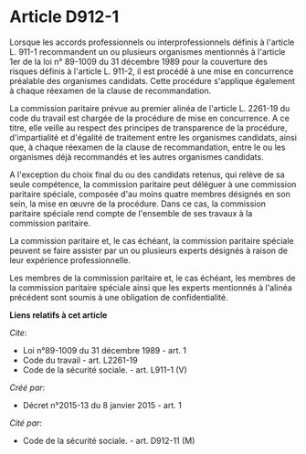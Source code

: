 # Article D912-1

Lorsque les accords professionnels ou interprofessionnels définis à l'article L. 911-1 recommandent un ou plusieurs
organismes mentionnés à l'article 1er de la loi n° 89-1009 du 31 décembre 1989 pour la couverture des risques définis à
l'article L. 911-2, il est procédé à une mise en concurrence préalable des organismes candidats. Cette procédure s'applique
également à chaque réexamen de la clause de recommandation. 

La commission paritaire prévue au premier alinéa de l'article L. 2261-19 du code du travail est chargée de la procédure de
mise en concurrence. A ce titre, elle veille au respect des principes de transparence de la procédure, d'impartialité et
d'égalité de traitement entre les organismes candidats, ainsi que, à chaque réexamen de la clause de recommandation, entre le
ou les organismes déjà recommandés et les autres organismes candidats. 

A l'exception du choix final du ou des candidats retenus, qui relève de sa seule compétence, la commission paritaire peut
déléguer à une commission paritaire spéciale, composée d'au moins quatre membres désignés en son sein, la mise en œuvre de la
procédure. Dans ce cas, la commission paritaire spéciale rend compte de l'ensemble de ses travaux à la commission paritaire. 

La commission paritaire et, le cas échéant, la commission paritaire spéciale peuvent se faire assister par un ou plusieurs
experts désignés à raison de leur expérience professionnelle. 

Les membres de la commission paritaire et, le cas échéant, les membres de la commission paritaire spéciale ainsi que les
experts mentionnés à l'alinéa précédent sont soumis à une obligation de confidentialité.

**Liens relatifs à cet article**

_Cite_:

  - Loi n°89-1009 du 31 décembre 1989 - art. 1
  - Code du travail - art. L2261-19
  - Code de la sécurité sociale. - art. L911-1 (V)

_Créé par_:

  - Décret n°2015-13 du 8 janvier 2015 - art. 1

_Cité par_:

  - Code de la sécurité sociale. - art. D912-11 (M)

